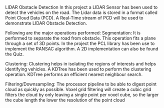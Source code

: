 LIDAR Obstacle Detection
In this project a LIDAR Sensor has been used to detect the vehicles on the road. The Lidar data is stored in a format called Point Cloud Data (PCD). A Real-Time stream of PCD will be used to demonstrate LIDAR Obstacle Detection.

Following are the major operations performed:
Segmentation: It is performed to separate the road from obstacle. This operation fits a plane through a set of 3D points. In the project the PCL library has been use to implement the RANSAC algorithm. A 2D implementation can also be found the Quiz.

Clustering: Clustering helps in isolating the regions of interests and helps identifying vehicles. A KDTree has been used to perform the clustering operation. KDTree performs an efficient nearest neighbour search.

Filtering/Downsampling: The processor pipeline to be able to digest point cloud as quickly as possible. Voxel grid filtering will create a cubic grid filters the cloud by only leaving a single point per voxel cube, so the larger the cube length the lower the resolution of the point cloud

